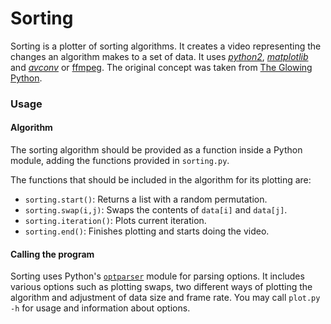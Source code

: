 Sorting
=======

Sorting is a plotter of sorting algorithms. It creates a video representing the changes an algorithm makes to a set of data. It uses [*python2*][1], [*matplotlib*][2] and [*avconv*][3] or [ffmpeg][4]. The original concept was taken from [The Glowing Python][5].

### Usage

#### Algorithm
The sorting algorithm should be provided as a function inside a Python module, adding the functions provided in `sorting.py`.

The functions that should be included in the algorithm for its plotting are:

 - `sorting.start()`: Returns a list with a random permutation.
 - `sorting.swap(i,j)`: Swaps the contents of `data[i]` and `data[j]`.
 - `sorting.iteration()`: Plots current iteration.
 - `sorting.end()`: Finishes plotting and starts doing the video.

#### Calling the program
Sorting uses Python's [`optparser`][6] module for parsing options. It includes various options such as plotting swaps, two different ways of plotting the algorithm and adjustment of data size and frame rate. You may call  `plot.py -h` for usage and information about options.


  [1]: https://www.python.org/download/releases/2.7.8/
  [2]: http://matplotlib.org
  [3]: https://libav.org/download.html
  [4]: https://ffmpeg.org
  [5]: http://glowingpython.blogspot.com.es/2013/02/selection-sort-animated.html
  [6]: https://docs.python.org/2/library/optparse.html

